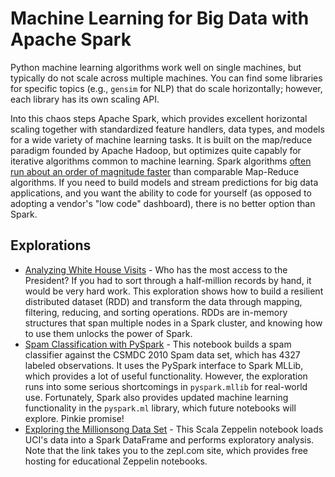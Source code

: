 # Machine Learning for Big Data with Apache Spark
Python machine learning algorithms work well on single machines, but typically do not scale across multiple machines. You can find some libraries for specific topics (e.g., `gensim` for NLP) that do scale horizontally; however, each library has its own scaling API. 

Into this chaos steps Apache Spark, which provides excellent horizontal scaling together with standardized feature handlers, data types, and models for a wide variety of machine learning tasks. It is built on the map/reduce paradigm founded by Apache Hadoop, but optimizes quite capably for iterative algorithms common to machine learning. Spark algorithms [often run about an order of magnitude faster](https://en.wikipedia.org/wiki/Apache_Spark) than comparable Map-Reduce algorithms. If you need to build models and stream predictions for big data applications, and you want the ability to code for yourself (as opposed to adopting a vendor's "low code" dashboard), there is no better option than Spark.

## Explorations
+ [Analyzing White House Visits](./Top_Whitehouse_Visitors_SPARK.ipynb) - Who has the most access to the President? If you had to sort through a half-million records by hand, it would be very hard work. This exploration shows how to build a resilient distributed dataset (RDD) and transform the data through mapping, filtering, reducing, and sorting operations. RDDs are in-memory structures that span multiple nodes in a Spark cluster, and knowing how to use them unlocks the power of Spark.
+ [Spam Classification with PySpark](./SpamClassifier_SPARK.ipynb) - This notebook builds a spam classifier against the CSMDC 2010 Spam data set, which has 4327 labeled observations. It uses the PySpark interface to Spark MLLib, which provides a lot of useful functionality. However, the exploration runs into some serious shortcomings in `pyspark.mllib` for real-world use. Fortunately, Spark also provides updated machine learning functionality in the `pyspark.ml` library, which future notebooks will explore. Pinkie promise!
+ [Exploring the Millionsong Data Set](https://www.zepl.com/viewer/notebooks/bm90ZTovL2NocmlzZmFsdGVyLzRhNDRlOGJlMGE3MjQzNjc4MGVmYmMwNWYyMTBlNjBhL25vdGUuanNvbg) - This Scala Zeppelin notebook loads UCI's data into a Spark DataFrame and performs exploratory analysis. Note that the link takes you to the zepl.com site, which provides free hosting for educational Zeppelin notebooks.
